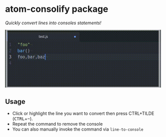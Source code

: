 # atom-consolify package

*Quickly convert lines into consoles statements!*

![A screenshot](https://raw.githubusercontent.com/accidentallyc/atom-line-to-console/master/animated.gif)

## Usage
* Click or highlight the line you want to convert then press CTRL+TILDE (<kbd>CTRL</kbd>+<kbd>~</kbd>). 
* Repeat the command to remove the console
* You can also manually invoke the command via `line-to-console`


